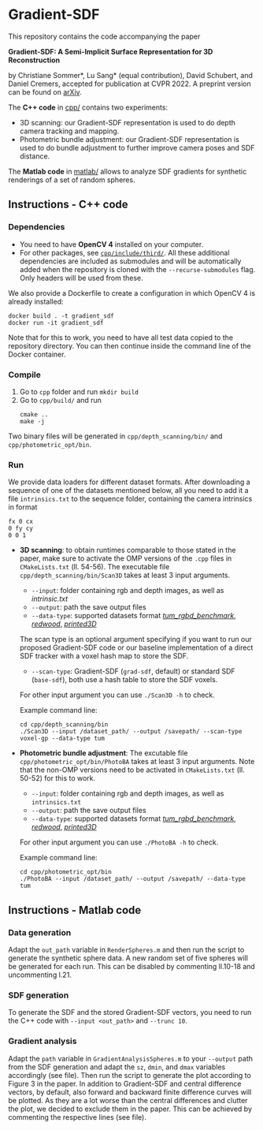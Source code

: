 # Gradient-SDF

This repository contains the code accompanying the paper 

**Gradient-SDF: A Semi-Implicit Surface Representation for 3D Reconstruction**

by Christiane Sommer*, Lu Sang* (equal contribution), David Schubert, and Daniel Cremers, accepted for publication at CVPR 2022. A preprint version can be found on [arXiv](https://arxiv.org/pdf/2111.13652v1.pdf).

The **C++ code** in [cpp/](cpp/) contains two experiments:
- 3D scanning: our Gradient-SDF representation is used to do depth camera tracking and mapping. 
- Photometric bundle adjustment: our Gradient-SDF representation is used to do bundle adjustment to further improve camera poses and SDF distance.

The **Matlab code** in [matlab/](matlab/) allows to analyze SDF gradients for synthetic renderings of a set of random spheres.

## Instructions - C++ code

### Dependencies
- You need to have **OpenCV 4** installed on your computer.
- For other packages, see [`cpp/include/third/`](cpp/include/third). All these additional dependencies are included as submodules and will be automatically added when the repository is cloned with the `--recurse-submodules` flag. Only headers will be used from these.

We also provide a Dockerfile to create a configuration in which OpenCV 4 is already installed:
```
docker build . -t gradient_sdf
docker run -it gradient_sdf
```
Note that for this to work, you need to have all test data copied to the repository directory.
You can then continue inside the command line of the Docker container.

### Compile
1. Go to `cpp` folder and run `mkdir build`
2. Go to `cpp/build/` and run
    ```
    cmake ..
    make -j
    ```
Two binary files will be generated in `cpp/depth_scanning/bin/` and `cpp/photometric_opt/bin`.

### Run

We provide data loaders for different dataset formats. After downloading a sequence of one of the datasets mentioned below, all you need to add it a file `intrinsics.txt` to the sequence folder, containing the camera intrinsics in format
```
fx 0 cx
0 fy cy
0 0 1
```
- **3D scanning**: to obtain runtimes comparable to those stated in the paper, make sure to activate the OMP versions of the `.cpp` files in `CMakeLists.txt` (ll. 54-56).
The executable file `cpp/depth_scanning/bin/Scan3D` takes at least 3 input arguments. 
    - `--input`: folder containing rgb and depth images, as well as *intrinsic.txt*
    - `--output`: path the save output files
    - `--data-type`: supported datasets format *[tum_rgbd_benchmark](https://vision.in.tum.de/data/datasets/rgbd-dataset)*, *[redwood](http://redwood-data.org/3dscan/)*, *[printed3D](http://campar.in.tum.de/personal/slavcheva/3d-printed-dataset/index.html)*

    The scan type is an optional argument specifying if you want to run our proposed Gradient-SDF code or our baseline implementation of a direct SDF tracker with a voxel hash map to store the SDF.
    - `--scan-type`: Gradient-SDF (`grad-sdf`, default) or standard SDF (`base-sdf`), both use a hash table to store the SDF voxels.

    For other input argument you can use `./Scan3D -h` to check.

    Example command line:
    ```
    cd cpp/depth_scanning/bin
    ./Scan3D --input /dataset_path/ --output /savepath/ --scan-type voxel-gp --data-type tum
    ```

- **Photometric bundle adjustment**: The excutable file `cpp/photometric_opt/bin/PhotoBA` takes at least 3 input arguments.
Note that the non-OMP versions need to be activated in `CMakeLists.txt` (ll. 50-52) for this to work.
    - `--input`: folder containing rgb and depth images, as well as `intrinsics.txt`
    - `--output`: path the save output files
    - `--data-type`: supported datasets format *[tum_rgbd_benchmark](https://vision.in.tum.de/data/datasets/rgbd-dataset)*, *[redwood](http://redwood-data.org/3dscan/)*, *[printed3D](http://campar.in.tum.de/personal/slavcheva/3d-printed-dataset/index.html)*
    
    For other input argument you can use `./PhotoBA -h` to check.

    Example command line:
    ```
    cd cpp/photometric_opt/bin
    ./PhotoBA --input /dataset_path/ --output /savepath/ --data-type tum
    ```

## Instructions - Matlab code

### Data generation

Adapt the `out_path` variable in `RenderSpheres.m` and then run the script to generate the synthetic sphere data. A new random set of five spheres will be generated for each run. This can be disabled by commenting ll.10-18 and uncommenting l.21.

### SDF generation

To generate the SDF and the stored Gradient-SDF vectors, you need to run the C++ code with `--input <out_path>` and `--trunc 10`.

### Gradient analysis

Adapt the `path` variable in `GradientAnalysisSpheres.m` to your `--output` path from the SDF generation and adapt the `sz`, `dmin`, and `dmax` variables accordingly (see file). Then run the script to generate the plot according to Figure 3 in the paper. In addition to Gradient-SDF and central difference vectors, by default, also forward and backward finite difference curves will be plotted. As they are a lot worse than the central differences and clutter the plot, we decided to exclude them in the paper. This can be achieved by commenting the respective lines (see file).